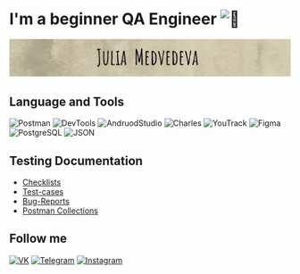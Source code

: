 # I'm a beginner QA Engineer <img src="https://github.com/wervlad/wervlad/assets/24524555/766d336d-b87d-44ba-807c-c51de2bc6b4d" width="28px" alt="👋"></h1>

![Header](https://github.com/M-Juli/M-Juli/blob/main/assets/heyteaser%20(1).png)


## Language and Tools
![Postman](https://img.shields.io/badge/-Postman-EEEED9?style=for-the-badge&logo=Postman)
![DevTools](https://img.shields.io/badge/-DevTools-EEEED9?style=for-the-badge&logo=googlechrome&logoColor=2674A2)
![AndruodStudio](https://img.shields.io/badge/-AndroidStudio-EEEED9?style=for-the-badge&logo=AndroidStudio)
![Charles](https://img.shields.io/badge/-CharlesProxy-EEEED9?style=for-the-badge&logo=CharlesProxy)
![YouTrack](https://img.shields.io/badge/-YouTrack-EEEED9?style=for-the-badge&logo=YouTrack)
![Figma](https://img.shields.io/badge/Figma-EEEED9?style=for-the-badge&logo=figma&logoColor=7d5fa6)
![PostgreSQL](https://img.shields.io/badge/-PostgreSQL-EEEED9?style=for-the-badge&logo=PostgreSQL)
![JSON](https://img.shields.io/badge/-JSON-EEEED9?style=for-the-badge&logo=JSON&logoColor=BEBEAB)

## Testing Documentation
- [Checklists](https://github.com/M-Juli/Checklists)
- [Test-cases](https://github.com/M-Juli/Test-Cases)
- [Bug-Reports](https://github.com/M-Juli/Bug-Reports)
- [Postman Collections](https://github.com/M-Juli/Postman-Collections)
## Follow me
[![VK](https://img.shields.io/badge/-VKONTAKTE-0A5CAD?style=for-the-badge&logo=VK)](https://vk.com/yulenka_pm)
[![Telegram](https://img.shields.io/badge/-Telegram-FFFFFF?style=for-the-badge&logo=telegram)](https://t.me/srt_uly)
[![Instagram](https://img.shields.io/badge/-Instagram-090909?style=for-the-badge&logo=Instagram)](https://instagram.com/_srt______?igshid=OGQ5ZDc2ODk2ZA==)
